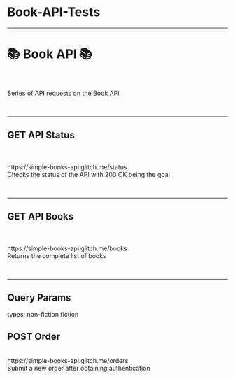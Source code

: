 # Book-API-Tests

<hr>
<h1>📚 Book API  📚</h1><br>
<br>
Series of API requests on the Book API

﻿<hr>

<h2>GET API Status</h2><br>
<br>
https://simple-books-api.glitch.me/status
<br>
Checks the status of the API with 200 OK being the goal

﻿<hr>
 
<h2>GET API Books</h2><br>
<br>
https://simple-books-api.glitch.me/books
<br>
Returns the complete list of books

﻿<hr>

<h2>Query Params</h2>
types:     non-fiction    fiction
<br>
<h2>POST Order</h2>
<br>
https://simple-books-api.glitch.me/orders
<br>
Submit a new order after obtaining authentication

﻿


